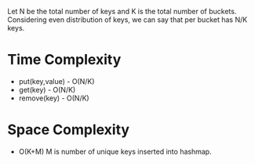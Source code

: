 Let N be the total number of keys and K is the total number of buckets. Considering even distribution of keys, we can say that per bucket has N/K keys.
# Time Complexity
* put(key,value) - O(N/K)
* get(key) - O(N/K)
* remove(key) - O(N/K)
​
# Space Complexity
* O(K+M) M is number of unique keys inserted into hashmap.